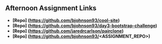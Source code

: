 ## Afternoon Assignment Links

* **[Repo] (https://github.com/bjohnson93/cool-site)**
* **[Repo] (https://github.com/bjohnson93/day3-bootstrap-challenge)**
* **[Repo] (https://github.com/jaredrcarlson/pairclone)**
* **[Repo] (https://github.com/bjohnson93/<ASSIGNMENT_REPO>)**
